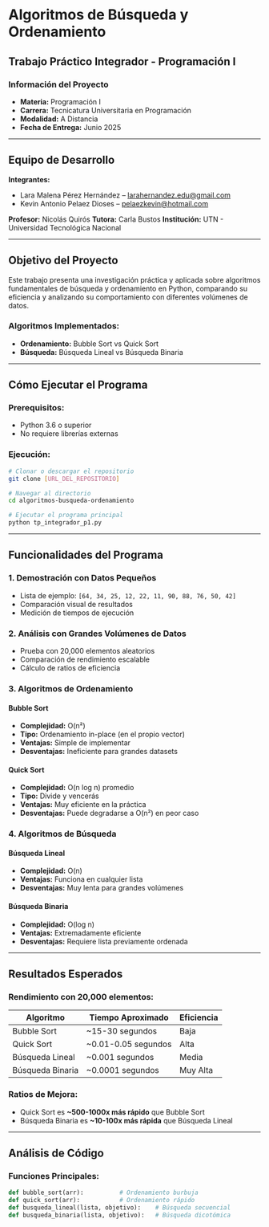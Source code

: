 # Algoritmos de Búsqueda y Ordenamiento
## Trabajo Práctico Integrador - Programación I

### **Información del Proyecto**
- **Materia:** Programación I
- **Carrera:** Tecnicatura Universitaria en Programación
- **Modalidad:** A Distancia
- **Fecha de Entrega:** Junio 2025

---
## **Equipo de Desarrollo**

**Integrantes:**
- Lara Malena Pérez Hernández – larahernandez.edu@gmail.com
- Kevin Antonio Pelaez Dioses – pelaezkevin@hotmail.com

**Profesor:** Nicolás Quirós
**Tutora:** Carla Bustos
**Institución:** UTN - Universidad Tecnológica Nacional

---

##  **Objetivo del Proyecto**

Este trabajo presenta una investigación práctica y aplicada sobre algoritmos fundamentales de búsqueda y ordenamiento en Python, comparando su eficiencia y analizando su comportamiento con diferentes volúmenes de datos.

### **Algoritmos Implementados:**
- **Ordenamiento:** Bubble Sort vs Quick Sort
- **Búsqueda:** Búsqueda Lineal vs Búsqueda Binaria

---

## **Cómo Ejecutar el Programa**

### **Prerequisitos:**
- Python 3.6 o superior
- No requiere librerías externas

### **Ejecución:**
```bash
# Clonar o descargar el repositorio
git clone [URL_DEL_REPOSITORIO]

# Navegar al directorio
cd algoritmos-busqueda-ordenamiento

# Ejecutar el programa principal
python tp_integrador_p1.py
```

---

## **Funcionalidades del Programa**

### **1. Demostración con Datos Pequeños**
- Lista de ejemplo: `[64, 34, 25, 12, 22, 11, 90, 88, 76, 50, 42]`
- Comparación visual de resultados
- Medición de tiempos de ejecución

### **2. Análisis con Grandes Volúmenes de Datos**
- Prueba con 20,000 elementos aleatorios
- Comparación de rendimiento escalable
- Cálculo de ratios de eficiencia

### **3. Algoritmos de Ordenamiento**

#### **Bubble Sort**
- **Complejidad:** O(n²)
- **Tipo:** Ordenamiento in-place (en el propio vector)
- **Ventajas:** Simple de implementar
- **Desventajas:** Ineficiente para grandes datasets

#### **Quick Sort**
- **Complejidad:** O(n log n) promedio
- **Tipo:** Divide y vencerás
- **Ventajas:** Muy eficiente en la práctica
- **Desventajas:** Puede degradarse a O(n²) en peor caso

### **4. Algoritmos de Búsqueda**

#### **Búsqueda Lineal**
- **Complejidad:** O(n)
- **Ventajas:** Funciona en cualquier lista
- **Desventajas:** Muy lenta para grandes volúmenes

#### **Búsqueda Binaria**
- **Complejidad:** O(log n)
- **Ventajas:** Extremadamente eficiente
- **Desventajas:** Requiere lista previamente ordenada

---

## **Resultados Esperados**

### **Rendimiento con 20,000 elementos:**
| Algoritmo | Tiempo Aproximado | Eficiencia |
|-----------|------------------|------------|
| Bubble Sort | ~15-30 segundos | Baja |
| Quick Sort | ~0.01-0.05 segundos | Alta |
| Búsqueda Lineal | ~0.001 segundos | Media |
| Búsqueda Binaria | ~0.0001 segundos | Muy Alta |

### **Ratios de Mejora:**
- Quick Sort es **~500-1000x más rápido** que Bubble Sort
- Búsqueda Binaria es **~10-100x más rápida** que Búsqueda Lineal

---

## **Análisis de Código**

### **Funciones Principales:**

```python
def bubble_sort(arr):          # Ordenamiento burbuja
def quick_sort(arr):           # Ordenamiento rápido
def busqueda_lineal(lista, objetivo):    # Búsqueda secuencial
def busqueda_binaria(lista, objetivo):   # Búsqueda dicotómica
```

